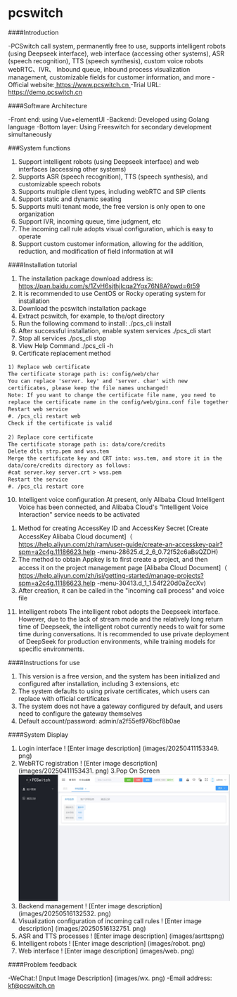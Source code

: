 # pcswitch

####Introduction

-PCSwitch call system, permanently free to use, supports intelligent robots (using Deepseek interface), web interface (accessing other systems), ASR (speech recognition), TTS (speech synthesis), custom voice robots webRTC、IVR、 Inbound queue, inbound process visualization management, customizable fields for customer information, and more
-Official website:[ https://www.pcswitch.cn ]( https://www.pcswitch.cn )
-Trial URL:[ https://demo.pcswitch.cn ]( https://demo.pcswitch.cn )


####Software Architecture

-Front end: using Vue+elementUI
-Backend: Developed using Golang language
-Bottom layer: Using Freeswitch for secondary development simultaneously


###System functions
1. Support intelligent robots (using Deepseek interface) and web interfaces (accessing other systems)
2. Supports ASR (speech recognition), TTS (speech synthesis), and customizable speech robots
3. Supports multiple client types, including webRTC and SIP clients
4. Support static and dynamic seating
5. Supports multi tenant mode, the free version is only open to one organization
6. Support IVR, incoming queue, time judgment, etc
7. The incoming call rule adopts visual configuration, which is easy to operate
8. Support custom customer information, allowing for the addition, reduction, and modification of field information at will

####Installation tutorial
1. The installation package download address is: https://pan.baidu.com/s/1ZvH6sjthjIcqa2Ygx76N8A?pwd=6t59
2. It is recommended to use CentOS or Rocky operating system for installation
3. Download the pcswitch installation package
4. Extract pcswitch, for example, to the/opt directory
5. Run the following command to install:
./pcs_cli install
6. After successful installation, enable system services
./pcs_cli start
7. Stop all services
./pcs_cli stop
8. View Help Command
./pcs_cli -h
9. Certificate replacement method

```
1) Replace web certificate
The certificate storage path is: config/web/char
You can replace 'server. key' and 'server. char' with new certificates, please keep the file names unchanged!  
Note: If you want to change the certificate file name, you need to replace the certificate name in the config/web/ginx.conf file together
Restart web service
#. /pcs_cli restart web
Check if the certificate is valid

2) Replace core certificate
The certificate storage path is: data/core/credits
Delete dtls strp.pem and wss.tem
Merge the certificate key and CRT into: wss.tem, and store it in the data/core/credits directory as follows:
#cat server.key server.crt > wss.pem
Restart the service
#. /pcs_cli restart core

```
10. Intelligent voice configuration
At present, only Alibaba Cloud Intelligent Voice has been connected, and Alibaba Cloud's "Intelligent Voice Interaction" service needs to be activated
1) Method for creating AccessKey ID and AccessKey Secret
[Create AccessKey Alibaba Cloud document]（ https://help.aliyun.com/zh/ram/user-guide/create-an-accesskey-pair?spm=a2c4g.11186623.help -menu-28625.d_2_6_0.72f52c6aBsQZDH)
2) The method to obtain Appkey is to first create a project, and then access it on the project management page
[Alibaba Cloud Document]（ https://help.aliyun.com/zh/isi/getting-started/manage-projects?spm=a2c4g.11186623.help -menu-30413.d_1_1.54f220d0aZccXv)
3) After creation, it can be called in the "incoming call process" and voice file
11. Intelligent robots
The intelligent robot adopts the Deepseek interface. However, due to the lack of stream mode and the relatively long return time of Deepseek, the intelligent robot currently needs to wait for some time during conversations. It is recommended to use private deployment of DeepSeek for production environments, while training models for specific environments.

####Instructions for use

1. This version is a free version, and the system has been initialized and configured after installation, including 3 extensions, etc
2. The system defaults to using private certificates, which users can replace with official certificates
3. The system does not have a gateway configured by default, and users need to configure the gateway themselves
4. Default account/password: admin/a2f55ef976bcf8b0ae

####System Display
1. Login interface
! [Enter image description] (images/20250411153349. png)
2. WebRTC registration
! [Enter image description] (images/20250411153431. png)
3.Pop On Screen
![输入图片说明](images/20250713.png)
4. Backend management
! [Enter image description] (images/20250516132532. png)
5. Visualization configuration of incoming call rules
! [Enter image description] (images/20250516132751. png)
6. ASR and TTS processes
! [Enter image description] (images/asrttspng)
7. Intelligent robots
! [Enter image description] (images/robot. png)
8. Web interface
! [Enter image description] (images/web. png)

####Problem feedback

-WeChat:! [Input Image Description] (images/wx. png)
-Email address: kf@pcswitch.cn


